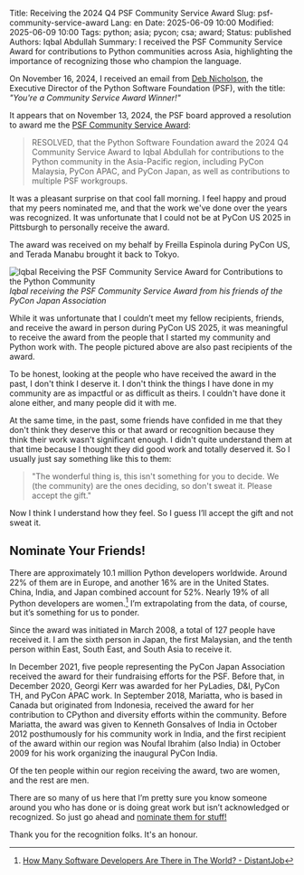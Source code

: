 Title: Receiving the 2024 Q4 PSF Community Service Award
Slug: psf-community-service-award
Lang: en
Date: 2025-06-09 10:00
Modified: 2025-06-09 10:00
Tags: python; asia; pycon; csa; award;
Status: published
Authors: Iqbal Abdullah
Summary: I received the PSF Community Service Award for contributions to Python communities across Asia, highlighting the importance of recognizing those who champion the language.

On November 16, 2024, I received an email from [Deb Nicholson](https://www.linkedin.com/in/denicholson/), the Executive Director of the Python Software Foundation (PSF), with the title: _"You're a Community Service Award Winner!"_

It appears that on November 13, 2024, the PSF board approved a resolution to award me the [PSF Community Service Award](https://www.python.org/community/awards/psf-awards/):

> RESOLVED, that the Python Software Foundation award the 2024 Q4 Community Service Award to Iqbal Abdullah for contributions to the Python community in the Asia-Pacific region, including PyCon Malaysia, PyCon APAC, and PyCon Japan, as well as contributions to multiple PSF workgroups.

It was a pleasant surprise on that cool fall morning. I feel happy and proud that my peers nominated me, and that the work we've done over the years was recognized. It was unfortunate that I could not be at PyCon US 2025 in Pittsburgh to personally receive the award.

The award was received on my behalf by Freilla Espinola during PyCon US, and Terada Manabu brought it back to Tokyo.

![Iqbal Receiving the PSF Community Service Award for Contributions to the Python Community]({static}/images/psf-python-community-service-award.png)
_Iqbal receiving the PSF Community Service Award from his friends of the PyCon Japan Association_

While it was unfortunate that I couldn’t meet my fellow recipients, friends, and receive the award in person during PyCon US 2025, it was meaningful to receive the award from the people that I started my community and Python work with. The people pictured above are also past recipients of the award.

To be honest, looking at the people who have received the award in the past, I don't think I deserve it. I don't think the things I have done in my community are as impactful or as difficult as theirs. I couldn't have done it alone either, and many people did it with me.

At the same time, in the past, some friends have confided in me that they don't think they deserve this or that award or recognition because they think their work wasn't significant enough. I didn't quite understand them at that time because I thought they did good work and totally deserved it. So I usually just say something like this to them:

> "The wonderful thing is, this isn't something for you to decide. We (the community) are the ones deciding, so don't sweat it. Please accept the gift."

Now I think I understand how they feel. So I guess I’ll accept the gift and not sweat it.

## Nominate Your Friends!

There are approximately 10.1 million Python developers worldwide. Around 22% of them are in Europe, and another 16% are in the United States. China, India, and Japan combined account for 52%. Nearly 19% of all Python developers are women.[^1]
I’m extrapolating from the data, of course, but it’s something for us to ponder.

Since the award was initiated in March 2008, a total of 127 people have received it.
I am the sixth person in Japan, the first Malaysian, and the tenth person within East, South East, and South Asia to receive it.

In December 2021, five people representing the PyCon Japan Association received the award for their fundraising efforts for the PSF. Before that, in December 2020, Georgi Kerr was awarded for her PyLadies, D&I, PyCon TH, and PyCon APAC work. In September 2018, Mariatta, who is based in Canada but originated from Indonesia, received the award for her contribution to CPython and diversity efforts within the community. Before Mariatta, the award was given to Kenneth Gonsalves of India in October 2012 posthumously for his community work in India, and the first recipient of the award within our region was Noufal Ibrahim (also India) in October 2009 for his work organizing the inaugural PyCon India.

Of the ten people within our region receiving the award, two are women, and the rest are men.

There are so many of us here that I’m pretty sure you know someone around you who has done or is doing great work but isn’t acknowledged or recognized. So just go ahead and [nominate them for stuff!](https://iqbalabdullah.net/posts/2024/05/nominating-pythonistas-at-the-psf/)

Thank you for the recognition folks. It's an honour.

[^1]: [How Many Software Developers Are There in The World? - DistantJob](https://distantjob.com/blog/how-many-developers-are-in-the-world/)
